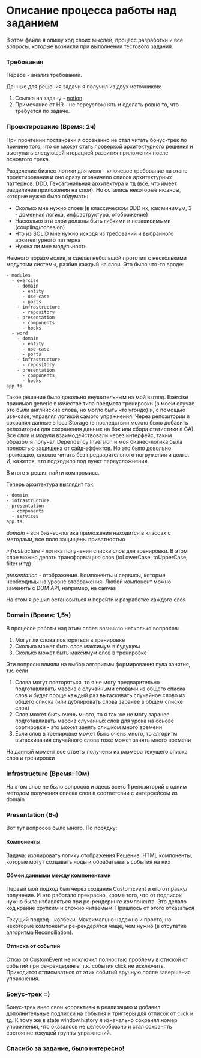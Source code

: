 # Описание процесса работы над заданием

В этом файле я опишу ход своих мыслей, процесс разработки и все вопросы, которые возникли при выполнении тестового задания.

### Требования

Первое - анализ требований.

Данные для решения задачи я получил из двух источников:

1. Ссылка на задачу - [notion](https://fundraiseup.notion.site/Frontend-test-dba2aced238f42318ca7e3982e23f84a)
2. Примечание от HR - не переусложнять и сделать ровно то, что требуется по задаче.

### Проектирование (Время: 2ч)

При прочтении постановки я осознанно не стал читать бонус-трек по причине того, что он может стать проверкой архитектурного решения и выступать следующей итерацией развития приложения после основгого трека.

Разделение бизнес-логики для меня - ключевое требование на этапе проектирования и оно сразу ограничело список архитектурных паттернов: DDD, Гексагональная архитектура и тд (всё, что имеет разделение приложения на слои). Но остались некоторые нюансы, которые нужно было обдумать:

- Сколько мне нужно слоев (в классическом DDD их, как минимум, 3 - доменная логика, инфраструктура, отображение)
- Насколько эти слои должны быть гибкими и независимыми (coupling/cohesion)
- Что из SOLID мне нужно исходя из требований и выбранного архитектурного паттерна
- Нужна ли мне модульность

Немного поразмыслив, я сделал небольшой прототип с несколькими модулями системы, разбив каждый на слои.
Это было что-то вроде:

```
- modules
  - exercise
    - domain
      - entity
      - use-case
      - ports
    - infrastructure
      - repository
    - presentation
      - components
      - hooks
  - word
    - domain
      - entity
      - use-case
      - ports
    - infrastructure
      - repository
    - presentation
      - components
      - hooks
app.ts
```

Такое решение было довольно внушительным на мой взгляд. Exercise принимал generic в качестве типа предмета тренировки (в моем случае это были английские слова, но могло быть что угондо) и, с помощью use-case, управлял логикой самого упражнения. Через репозитории я сохранял данные в localStorage (в последствии можно было добавить репозитории для сохранения данных на бэк или сбора статистики в GA). Все слои и модули взаимодействовали через интерфейс, таким образом я получал Dependency Inversion и моя бизнес-логика была полностью защищена от сайд-эффектов.
Но это было довольно громоздко, сложно читать без предварительного погружения и долго.
И, кажется, это подходило под пункт переусложнения.

В итоге я решил найти компромисс.

Теперь архитектура выглядит так:

```
- domain
- infrastructure
- presentation
  - components
  - services
app.ts
```

_domain_ - вся бизнес-логика приложения находится в классах с методами, все поля защищены приватностью

_infrastructure_ - логика получения списка слов для тренировки. В этом слое можно делать трансформацию слов (toLowerCase, toUpperCase, filter и тд)

_presentation_ - отображение. Компоненты и сервисы, которые необходимы на уровне отображения. Любой компонент можно заменить с DOM API, например, на canvas

На этом я решил остановиться и перейти к разработке каждого слоя

### Domain (Время: 1,5ч)

В процессе работы над этим слоев возникло несколько вопросов:

1. Могут ли слова повторяться в тренировке
2. Сколько может быть слов максимум в будущем
3. Сколько может быть максимум слов в тренировке

Эти вопросы влияли на выбор алгоритмы формирования пула занятия, т.к. если

1. Слова могут повторяться, то я не могу предварительно подготавливать массив с случайными словами из общего списка слов и будет проще каждый раз вытаскивать случайное слово из общего списка (или дублировать слова заранее в общем списке слов)
2. Слов может быть очень много, то я так же не могу заранее подготавливать массив случайных слов для урока на основе сортировки - это может занять слишком много времени
3. Если слов в тренировке может быть очень много, то алгоритм вытаскивания случайного слова тоже может занять много времени

На данный момент все ответы получены из размера текущего списка слов и тренировки

### Infrastructure (Время: 10м)

На этом слое не было вопросов и здесь всего 1 репозиторий с одним методом получения списка слов в соответсвии с интерфейсом из domain

### Presentation (6ч)

Вот тут вопросов было много. По порядку:

#### Компоненты

Задача: изолировать логику отображения
Решение: HTML компоненты, которые могут создавать ноды и обрабатывать события на них

#### Обмен данными между компонентами

Первый мой подход был через создания CustomEvent и его отправку/получение. И это работало прекрасно, кроме того, что от подписок нужно было избавляться при ре-рендеринге компонента. Это делало код крайне хрупким и сложно читаемым. Пришлось от этого отказаться

Текущий подход - колбеки. Максимально надежно и просто, но некоторые компоненты ре-рендерятся чаще, чем нужно (в отсутвтие алгоритма Reconciliation).

#### Отписка от событий

Отказ от CustomEvent не исключил полностью проблему в отиской от событий при ре-рендеринге, т.к. события click не исключить. Приходится отписываться от этих собитий вручную после завершения упражнения.

### Бонус-трек =)

Бонус-трек внес свои коррективы в реализацию и добавил дополнительные подписки на события и триггеры для отписок от click и тд. К тому же в state window.history я изначально сохранял номер упражнения, что оказалось не целесообразно и стал сохранять состояние текущей группы упражнений.

### Спасибо за задание, было интересно!
